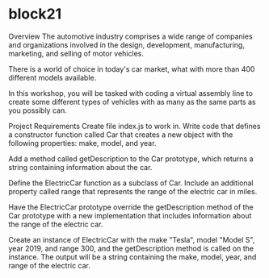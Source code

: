 # block21

Overview
The automotive industry comprises a wide range of companies and organizations involved in the design, development, manufacturing, marketing, and selling of motor vehicles.

There is a world of choice in today's car market, what with more than 400 different models available.

In this workshop, you will be tasked with coding a virtual assembly line to create some different types of vehicles with as many as the same parts as you possibly can.

Project Requirements
Create file index.js to work in.
Write code that defines a constructor function called Car that creates a new object with the following properties: make, model, and year.

Add a method called getDescription to the Car prototype, which returns a string containing information about the car.

Define the ElectricCar function as a subclass of Car. Include an additional property called range that represents the range of the electric car in miles.

Have the ElectricCar prototype override the getDescription method of the Car prototype with a new implementation that includes information about the range of the electric car.

Create an instance of ElectricCar with the make "Tesla", model "Model S", year 2019, and range 300, and the getDescription method is called on the instance. The output will be a string containing the make, model, year, and range of the electric car.